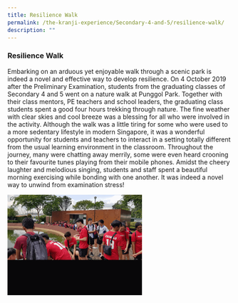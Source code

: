 ```yaml
---
title: Resilience Walk
permalink: /the-kranji-experience/Secondary-4-and-5/resilience-walk/
description: ""
---
```



### Resilience Walk

Embarking on an arduous yet enjoyable walk through a scenic park is indeed a novel and effective way to develop resilience. On 4 October 2019 after the Preliminary Examination, students from the graduating classes of Secondary 4 and 5 went on a nature walk at Punggol Park. Together with their class mentors, PE teachers and school leaders, the graduating class students spent a good four hours trekking through nature. The fine weather with clear skies and cool breeze was a blessing for all who were involved in the activity. Although the walk was a little tiring for some who were used to a more sedentary lifestyle in modern Singapore, it was a wonderful opportunity for students and teachers to interact in a setting totally different from the usual learning environment in the classroom. Throughout the journey, many were chatting away merrily, some were even heard crooning to their favourite tunes playing from their mobile phones. Amidst the cheery laughter and melodious singing, students and staff spent a beautiful morning exercising while bonding with one another. It was indeed a novel way to unwind from examination stress!

<img src="/images/resiliencewalk.gif" 
     style="width:60%">